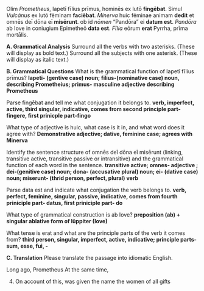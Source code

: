 Olim *Prometheus*, Iapetī fīlius prīmus, hominēs ex lutō **fingēbat**. Simul *Vulcānus* ex lutō fēminam **faciēbat**. *Minerva* huic fēminae animam
**dedit** et omnēs deī dōna eī **misērunt**. ob id *nōmen* “Pandōra” ei **datum est**. *Pandōra* ab Iove in coniugium Epimetheō **data est**. *Fīlia* eōrum 
**erat** Pyrrha, prīma mortālis.

**A. Grammatical Analysis**
Surround all the verbs with two asterisks. (These will display as bold text.) Surround all the subjects with one asterisk. (These will display as italic text.)

**B. Grammatical Questions**
What is the grammatical function of Iapetī fīlius prīmus?
**Iapeti- (gentive case) noun; filius-(nominative case) noun, describing Prometheius; primus- masculine adjective describing Prometheus**

Parse fingēbat and tell me what conjugation it belongs to.
**verb, imperfect, active, third singular, indicative, comes from second principle part-fingere, first prinicple part-fingo**

What type of adjective is huic, what case is it in, and what word does it agree with?
**Demonstrative adjective; dative, feminine case; agrees with Minerva**

Identify the sentence structure of omnēs deī dōna eī misērunt (linking, transitive active, transitive passive or intransitive) and the grammatical function of each word in the sentence.
**transitive active; omnes- adjective ; dei-(genitive case) noun; dona- (accusative plural) noun; ei- (dative case) noun; miserunt- (thrid person, perfect, plural) verb**

Parse data est and indicate what conjugation the verb belongs to.
**verb, perfect, feminine, singular, passive, indicative, comes from fourth priniciple part- datus, first priniciple part- do**

What type of grammatical construction is ab Iove?
**preposition (ab) + singular ablative form of Iūppiter (Iove)**

What tense is erat and what are the principle parts of the verb it comes from?
**third person, singular, imperfect, active, indicative; principle parts- sum, esse, fui, -**

**C. Translation**
Please translate the passage into idiomatic English.


Long ago, Prometheus
At the same time, 

4. On account of this, was given the name the women of all gifts 
